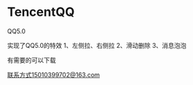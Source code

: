 # TencentQQ
QQ5.0

实现了QQ5.0的特效
  1、左侧拉、右侧拉
  2、滑动删除
  3、消息泡泡
  
  有需要的可以下载
  
  联系方式15010399702@163.com
